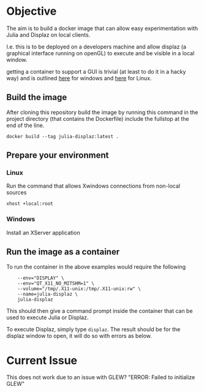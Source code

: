 # Objective
The aim is to build a docker image that can allow easy experimentation with Julia and Displaz on local clients.

I.e. this is to be deployed on a developers machine and allow displaz (a graphical interface running on openGL) to execute and be visible in a local window.

getting a container to support a GUI is trivial (at least to do it in a hacky way) and is outlined 
[here](https://medium.com/better-programming/running-desktop-apps-in-docker-43a70a5265c4) for windows and 
[here](http://wiki.ros.org/docker/Tutorials/GUI) for Linux.


## Build the image
After cloning this repository build the image by running this command in the project directory (that contains the Dockerfile) include the fullstop at the end of the line.

```docker build --tag julia-displaz:latest .```

## Prepare your environment
### Linux 
Run the command that allows Xwindows connections from non-local sources

```xhost +local:root```

### Windows
Install an XServer application

## Run the image as a container
To run the container in the above examples would require the following 

```docker run -it \
    --env="DISPLAY" \
    --env="QT_X11_NO_MITSHM=1" \
    --volume="/tmp/.X11-unix:/tmp/.X11-unix:rw" \
    --name=julia-displaz \
    julia-displaz
```

This should then give a command prompt inside the container that can be used to execute Julia or Displaz.

To execute Displaz, simply type ```displaz```. The result should be for the displaz window to open, it will do so with errors as below.


# Current Issue
This does not work due to an issue with GLEW?
"ERROR: Failed to initialize GLEW"

